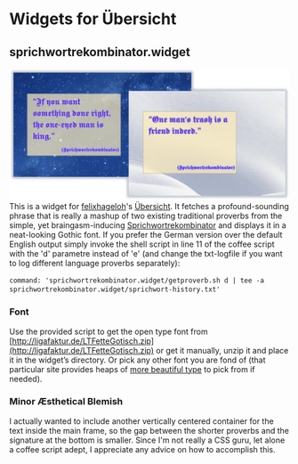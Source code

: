 # Widgets for Übersicht
## sprichwortrekombinator.widget
![“Still waters call for desperate measures”](screenshots/sprichwortrekombinator.widget.png?raw=true "screenshot")
This is a widget for [felixhageloh](https://github.com/felixhageloh)'s [Übersicht](https://github.com/felixhageloh/uebersicht).
It fetches a profound-sounding phrase that is really a mashup of two existing traditional proverbs from the simple, yet braingasm-inducing [Sprichwortrekombinator](http://sprichwortrekombinator.de) and displays it in a neat-looking Gothic font.
If you prefer the German version over the default English output simply invoke the shell script in line 11 of the coffee script with the 'd' parametre instead of 'e' (and change the txt-logfile if you want to log different language proverbs separately):
```
command: 'sprichwortrekombinator.widget/getproverb.sh d | tee -a sprichwortrekombinator.widget/sprichwort-history.txt'
```
### Font
Use the provided script to get the open type font from [http://ligafaktur.de/LTFetteGotisch.zip](http://ligafaktur.de/LTFetteGotisch.zip) or get it manually, unzip it and place it in the widget’s directory. Or pick any other font you are fond of (that particular site provides heaps of [more beautiful type](http://ligafaktur.de/Schriften.html) to pick from if needed).
### Minor Æsthetical Blemish
I actually wanted to include another vertically centered container for the text inside the main frame, so the gap between the shorter proverbs and the signature at the bottom is smaller. Since I'm not really a CSS guru, let alone a coffee script adept, I appreciate any advice on how to accomplish this.
